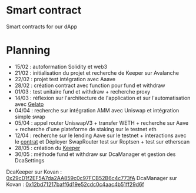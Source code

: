 # Smart contract
Smart contracts for our dApp
# Planning
- 15/02 : autoformation Solidity et web3
- 21/02 : initialisation du projet et recherche de Keeper sur Avalanche
- 22/02 : projet test intégration avec Aaave
- 28/02 : création contract avec function pour fund et withdraw
- 01/03 : test unitaire fund et withdraw + recherche proxy
- 14/03 : réflexion sur l'architecture de l'application et sur l'automatisation avec [Gelato](https://www.gelato.network/)
- 04/04 : recherche sur intégration AMM avec Uniswap et intégration simple swap
- 05/04 : appel router UniswapV3 + transfer WETH + recherche sur Aave + recherche d'une plateforme de staking sur le testnet eth
- 12/04 : recherche sur le lending Aave sur le testnet + interactions avec le [contrat](https://github.com/aave/aave-v3-core/blob/master/contracts/protocol/pool/Pool.sol) et Déployer SwapRouter test sur Roptsen + test sur etherscan
- 28/05 : création du [Keeper](https://keepers.chain.link/kovan/3404)
- 30/05 : méthode fund et withdraw sur DcaManager et gestion des DcaSettings

DcaKeeper sur Kovan : [0x29cD1f2EF5A7da2AA859c0c97FCB52B6c4c773fA](https://kovan.etherscan.io/address/0x29cD1f2EF5A7da2AA859c0c97FCB52B6c4c773fA)
DcaManager sur Kovan : [0x12bd71217baff6d19e52cdc0c4aac4b51ff29d6f](https://kovan.etherscan.io/address/0x12bd71217baff6d19e52cdc0c4aac4b51ff29d6f)

